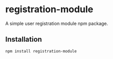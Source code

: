 # registration-module

A simple user registration module npm package.

## Installation

```bash
npm install registration-module
